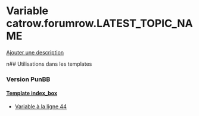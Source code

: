 # Variable catrow.forumrow.LATEST_TOPIC_NAME
[Ajouter une description](https://fa-tvars.appspot.com/catrow.forumrow.LATEST_TOPIC_NAME)

n## Utilisations dans les templates

### Version PunBB

#### [Template index_box](punbb/index_box.md)
* [Variable à la ligne 44](../punbb/index_box.tpl#L44)